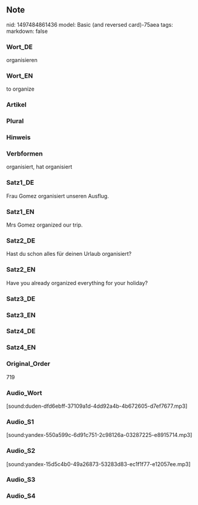 ## Note
nid: 1497484861436
model: Basic (and reversed card)-75aea
tags: 
markdown: false

### Wort_DE
organisieren

### Wort_EN
to organize

### Artikel


### Plural


### Hinweis


### Verbformen
organisiert, hat organisiert

### Satz1_DE
Frau Gomez organisiert unseren Ausflug.

### Satz1_EN
Mrs Gomez organized our trip.

### Satz2_DE
Hast du schon alles für deinen Urlaub organisiert?

### Satz2_EN
Have you already organized everything for your holiday?

### Satz3_DE


### Satz3_EN


### Satz4_DE


### Satz4_EN


### Original_Order
719

### Audio_Wort
[sound:duden-dfd6ebff-37109a1d-4dd92a4b-4b672605-d7ef7677.mp3]

### Audio_S1
[sound:yandex-550a599c-6d91c751-2c98126a-03287225-e8915714.mp3]

### Audio_S2
[sound:yandex-15d5c4b0-49a26873-53283d83-ec1f1f77-e12057ee.mp3]

### Audio_S3


### Audio_S4

